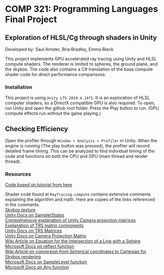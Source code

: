 # COMP 321: Programming Languages Final Project
## Exploration of HLSL/Cg through shaders in Unity
Developed by: Saul Amster, Bria Bradley, Emma Bieck  
  
This  project implements GPU accelerated ray tracing using Unity and HLSL compute shaders. The renderer is limited to spheres, the ground plane, and the skybox. The code also contains a C# translation of the base compute shader code for direct performance comparisons. 

### Installation
This project is using ```Unity LTS 2019.4.14f1```. It is an exploration of HLSL computer shaders, so a DirectX compatible GPU is also required. To open, run Unity and open the github root folder. Press the Play button to run. (GPU compute effects run without the game playing.)

## Checking Efficiency
Open the profiler through `Window > Analysis > Profiler` in Unity. When the engine is running (The play button was pressed), the profiler will record detailed frame timing. This can be analyzed to find individual timing of the code and functions on both the CPU and GPU (main thread and render thread).

### Resources
[Code based on tutorial from here](http://blog.three-eyed-games.com/2018/05/03/gpu-ray-tracing-in-unity-part-1/)  
  
Shader code found at ```RayTracing.compute``` contains extensive comments explaining the algorithm and math. Here are copies of the links referenced in the comments.  
[Skybox texture](https://hdrihaven.com/hdri/?c=skies&h=kiara_1_dawn)  
[Unity Docs on SamplerStates](https://docs.unity3d.com/Manual/SL-SamplerStates.html)  
[Comprehensive explanation of Unity Camera projection matrices](https://answers.unity.com/questions/1359718/what-do-the-values-in-the-matrix4x4-for-cameraproj.html)  
[Explanation of TRS matrix components](https://answers.unity.com/questions/402280/how-to-decompose-a-trs-matrix.html)  
[Unity Docs on TRS Matrices](https://docs.unity3d.com/ScriptReference/Matrix4x4.TRS.html)  
[Unity Docs on Camera Projection Matrix](https://docs.unity3d.com/ScriptReference/Camera-projectionMatrix.html)  
[Wiki Article on Equation for the Intersection of a Line with a Sphere](https://en.wikipedia.org/wiki/Line%E2%80%93sphere_intersection)  
[Microsoft Docs on reflect function](https://docs.microsoft.com/en-us/windows/win32/direct3dhlsl/dx-graphics-hlsl-reflect)  
[Wiki Article on conversion from Spherical coordinates to Cartesian for Skybox rendering](https://en.wikipedia.org/wiki/Spherical_coordinate_system#Coordinate_system_conversions)  
[Microsoft Docs on SampleLevel function](https://docs.microsoft.com/en-us/windows/win32/direct3dhlsl/dx-graphics-hlsl-to-samplelevel)  
[Microsoft Docs on Any function](https://docs.microsoft.com/en-us/windows/win32/direct3dhlsl/dx-graphics-hlsl-any)  

